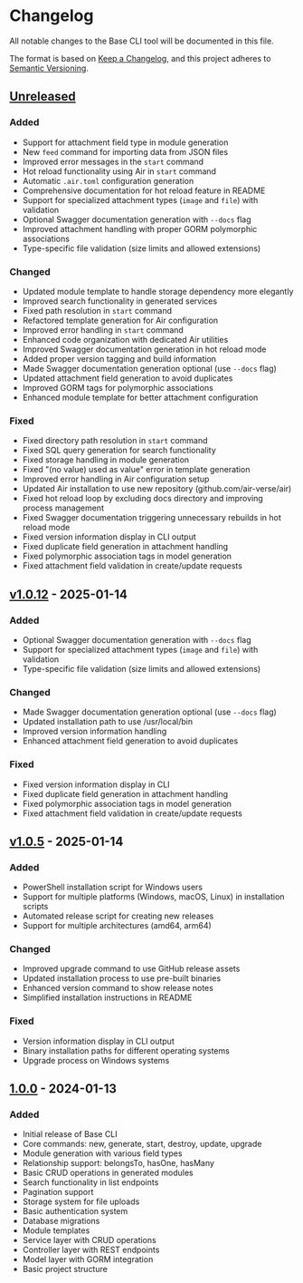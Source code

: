# Changelog

All notable changes to the Base CLI tool will be documented in this file.

The format is based on [Keep a Changelog](https://keepachangelog.com/en/1.0.0/),
and this project adheres to [Semantic Versioning](https://semver.org/spec/v2.0.0.html).

## [Unreleased]

### Added
- Support for attachment field type in module generation
- New `feed` command for importing data from JSON files
- Improved error messages in the `start` command
- Hot reload functionality using Air in `start` command
- Automatic `.air.toml` configuration generation
- Comprehensive documentation for hot reload feature in README
- Support for specialized attachment types (`image` and `file`) with validation
- Optional Swagger documentation generation with `--docs` flag
- Improved attachment handling with proper GORM polymorphic associations
- Type-specific file validation (size limits and allowed extensions)

### Changed
- Updated module template to handle storage dependency more elegantly
- Improved search functionality in generated services
- Fixed path resolution in `start` command
- Refactored template generation for Air configuration
- Improved error handling in `start` command
- Enhanced code organization with dedicated Air utilities
- Improved Swagger documentation generation in hot reload mode
- Added proper version tagging and build information
- Made Swagger documentation generation optional (use `--docs` flag)
- Updated attachment field generation to avoid duplicates
- Improved GORM tags for polymorphic associations
- Enhanced module template for better attachment configuration

### Fixed
- Fixed directory path resolution in `start` command
- Fixed SQL query generation for search functionality
- Fixed storage handling in module generation
- Fixed "(no value) used as value" error in template generation
- Improved error handling in Air configuration setup
- Updated Air installation to use new repository (github.com/air-verse/air)
- Fixed hot reload loop by excluding docs directory and improving process management
- Fixed Swagger documentation triggering unnecessary rebuilds in hot reload mode
- Fixed version information display in CLI output
- Fixed duplicate field generation in attachment handling
- Fixed polymorphic association tags in model generation
- Fixed attachment field validation in create/update requests

## [v1.0.12] - 2025-01-14

### Added
- Optional Swagger documentation generation with `--docs` flag
- Support for specialized attachment types (`image` and `file`) with validation
- Type-specific file validation (size limits and allowed extensions)

### Changed
- Made Swagger documentation generation optional (use `--docs` flag)
- Updated installation path to use /usr/local/bin
- Improved version information handling
- Enhanced attachment field generation to avoid duplicates

### Fixed
- Fixed version information display in CLI
- Fixed duplicate field generation in attachment handling
- Fixed polymorphic association tags in model generation
- Fixed attachment field validation in create/update requests

## [v1.0.5] - 2025-01-14

### Added
- PowerShell installation script for Windows users
- Support for multiple platforms (Windows, macOS, Linux) in installation scripts
- Automated release script for creating new releases
- Support for multiple architectures (amd64, arm64)

### Changed
- Improved upgrade command to use GitHub release assets
- Updated installation process to use pre-built binaries
- Enhanced version command to show release notes
- Simplified installation instructions in README

### Fixed
- Version information display in CLI output
- Binary installation paths for different operating systems
- Upgrade process on Windows systems

## [1.0.0] - 2024-01-13

### Added
- Initial release of Base CLI
- Core commands: new, generate, start, destroy, update, upgrade
- Module generation with various field types
- Relationship support: belongsTo, hasOne, hasMany
- Basic CRUD operations in generated modules
- Search functionality in list endpoints
- Pagination support
- Storage system for file uploads
- Basic authentication system
- Database migrations
- Module templates
- Service layer with CRUD operations
- Controller layer with REST endpoints
- Model layer with GORM integration
- Basic project structure

[Unreleased]: https://github.com/base-go/cmd/compare/v1.0.0...HEAD
[v1.0.12]: https://github.com/base-go/cmd/releases/tag/v1.0.12
[v1.0.5]: https://github.com/base-go/cmd/releases/tag/v1.0.5
[1.0.0]: https://github.com/base-go/cmd/releases/tag/v1.0.0
